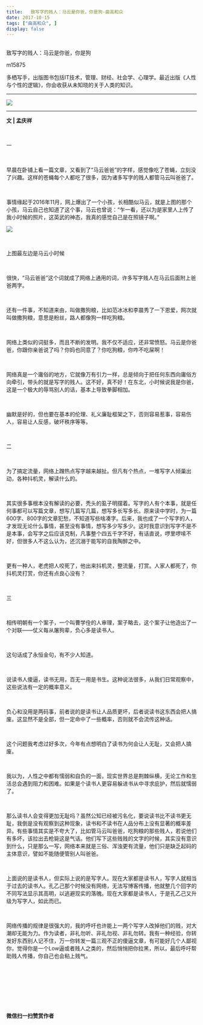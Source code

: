 ```yaml
---
title:   致写字的贱人：马云是你爸，你是狗-曲高和众
date: 2017-10-15
tags: ["曲高和众", ]
display: false
---
```



## 



致写字的贱人：马云是你爸，你是狗




m15875




多栖写手，出版图书包括IT技术，管理、财经、社会学、心理学。最近出版《人性与个性的逻辑》，你会收获从未知晓的关于人类的知识。


****

<img data-s="300,640" data-type="jpeg" src="https://mmbiz.qpic.cn/mmbiz_jpg/fxGMiaL5Zj1iatL1voGFORib2jUGaGzksdUYUrdGTF9USEwgXEAuEqOEtiaiaEDfYZEeA1dYI6RfibRQegAUCy1icskYQ/0?wx_fmt=jpeg" style="" class="" data-ratio="1.0866510538641687" data-w="427"/>

****



**文 | 孟庆祥**

&nbsp;

一

&nbsp;

早晨在卧铺上看一篇文章，又看到了“马云爸爸”的字样，感觉像吃了苍蝇，立刻没了兴趣。这样的苍蝇每个人都吃了很多，因为诸多写字的贱人都管马云叫爸爸了。

&nbsp;

事情缘起于2016年11月，网上爆出了一个小孩，长相酷似马云，就是上图的那个小孩，马云自己也知道了这个事，马云也曾说：“乍一看，还以为是家里人上传了我小时候的照片，这英武的神态，我真的感觉自己是在照镜子啊。”





<img data-s="300,640" data-type="jpeg" src="https://mmbiz.qpic.cn/mmbiz_jpg/fxGMiaL5Zj1iatL1voGFORib2jUGaGzksdUqRvicTCVXm8reiaP6HibF1osHI8h8JFgiclyricV4SZ7Z2otRHaVBNqTbaw/0?wx_fmt=jpeg" data-copyright="0" style="" class="" data-ratio="0.8835616438356164" data-w="438"/>



**&nbsp;**

上图最左边是马云小时候

&nbsp;

很快，“马云爸爸”这个词就成了网络上通用的词，许多写字贱人在马云后面附上爸爸两字。

&nbsp;

还有一件事，不知道来由，叫做撒狗粮，比如范冰冰和李晨秀了一下恩爱，网次就叫做撒狗粮，意思是粉丝，路人都像狗一样吃狗粮。

&nbsp;

网络上类似的词挺多，而且不断的发明。我不仅不适应，还非常愤怒。马云是你爸爸，你跟你亲爸说了吗？你妈也同意了？你吃狗粮，你咋不吃屎啊！

&nbsp;

网络真是一个庸俗的地方，它就像万有引力一样，总是倾向于把任何东西向庸俗方向牵引，带头的就是写字的贱人。这不好，真不好！在东北，小时候说我是你爸，这是一个极大的辱骂别人的话，基本上导致拳脚相加。

&nbsp;

幽默是好的，但也要在基本的伦理、礼义廉耻框架之下，否则容易惹事，容易伤人，容易让人反感，破坏秩序等等。

&nbsp;

二

&nbsp;

为了搞定流量，网络上蹭热点写字越来越扯。但凡有个热点，一堆写字人倾巢出动，各种抖机灵，解读什么的。

&nbsp;

其实很多事根本没有解读的必要，秃头的虱子明摆着。写字的人有个本事，就是任何事都可以写篇文章，想写几篇写几篇，想写多长写多长。原来读中学时，为一篇600字、800字的文章犯愁，不知道写些啥凑字。后来，我也成了一个写字的人，才发现无论什么事情，甚至没有事情，想写多少写多少。这时我意识到写字不是不是本事，会写字之后应该克制，凡事整个四五千字不好，有话直说，啰里啰嗦不好，但很多人不这么认为，还沉溺于能写的自我陶醉之中。

&nbsp;

更有一种人，老虎把人咬死了，他出来抖机灵，整流量，打赏。人家人都死了，你抖机灵打赏，你还有点良心没有？

&nbsp;

三

&nbsp;

相传明朝有一个案子，一个叫曹学佺的人审理，案子略去，这个案子让他造出了一个对联——仗义每从屠狗辈，负心多是读书人。

&nbsp;

这句话成了永恒金句，有不少人知道。

&nbsp;

说读书人傻逼，读书无用，百无一用是书生。这种说法很多，从我们日常观察中，这些说法有一定的概率意义。

&nbsp;

负心和没用是两码事，前者说的是读书让人品质更坏，后者说读书这东西会把人搞废。这显然不是全部，但一定命中了一些概率，否则就不会流传这种话。

&nbsp;

这个问题我考虑过好多次，今年有点想明白了读书为何会让人无耻，又会把人搞废。

&nbsp;

我以为，人性之中都有懦弱和自负的一面，现实世界总是荆棘纵横，无论工作和生活总会遇到阻力和困难。如果是个读书人更容易躲进书从中寻求庇护，然后就懦弱了。

&nbsp;

那么读书人会变得更加无耻吗？虽然公知已经被污名化，要说读书比不读书更无耻，我倒是没有观察到这种现象，读书和不读书在人品分布上没有显著的概率差异。有些事情其实是不夸大了，比如管马云叫爸爸，吃狗粮的那些贱人，若说他们有多坏，该拉出去枪毙这是气话。他们写下这些贱贱的文字的时候，其实没有意识到什么，只是那么一写，网络本来就是三俗、浑浊更有流量，他们只是缺乏起码的主体意识，譬如不能随便管别人叫爸爸。

&nbsp;

上面说的是读书人，但实际上说的是写字人。现在大家都是读书人，写字人就相当于过去的读书人。孔乙己那个时候没有网络，无法写博客传播，他就整几个回字的不同写法显示其高明，以逃避现实的落魄。现在大家都是读书人，于是孔乙己又升级为写字人，如此而已。

&nbsp;

网络传播的规律是很强大的，我的呼吁也许能上一两个写字人改掉他们的贱，对大潮却无能为力。作为读者，非礼勿听、非礼勿视、非礼勿转。我有一种经验，你转发好东西别人记不住，万一你转发一篇三观不正的傻逼文章，有可能好几个人鄙视你，觉得你是一个Low逼或者贱人之类的，然后悄悄把你拉黑，所以，最后呼吁帮助贱人传播，你自己也会粘上贱气。

&nbsp;

&nbsp;

&nbsp;

&nbsp;




**微信扫一扫赞赏作者**